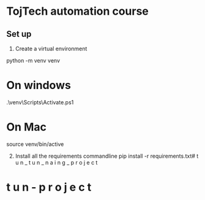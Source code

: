# TojTech automation course

## Set up

1. Create a virtual environment

python -m venv venv

# On windows
.\venv\Scripts\Activate.ps1

# On Mac
source venv/bin/active

2. Install all the requirements
commandline
pip install -r requirements.txt#   t u n _ t u n _ n a i n g _ p r o j e c t 
 
 #   t u n - p r o j e c t 
 
 
